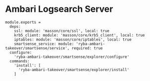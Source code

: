 
# Ambari Logsearch Server

    module.exports =
      deps:
        ssl: module: 'masson/core/ssl', local: true
        krb5_client: module: 'masson/core/krb5_client', local: true
        iptables: module: 'masson/core/iptables', local: true
        smartsense_service: module: 'ryba-ambari-takeover/smartsense/service', required: true
      configure:
        'ryba-ambari-takeover/smartsense/explorer/configure'
      commands:
        'install': [
          'ryba-ambari-takeover/smartsense/explorer/install'
        ]

[Ambari-server]: http://ambari.apache.org
